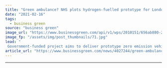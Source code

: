 ```yaml
---
title: "Green ambulance? NHS plots hydrogen-fuelled prototype for London"
date: "2021-02-16"
tags: 
  - business green
source: "business green"
image_url: "https://www.businessgreen.com/api/v1/wps/2010151/656ab880-2404-4376-800f-9cd5fcb9b840/2/LAS-revised-view-roof-tech2-hydrogen-fuel-cell-ambulance-185x114.jpg"
image_fp: "/assets/img/post_thumbnails/71.jpg"
lead: "
 Government-funded project aims to deliver prototype zero emission vehicle to London Ambulance Service NHS Trust later this year ..."
article_url: "https://www.businessgreen.com/news/4027244/green-ambulance-nhs-plots-hydrogen-fuelled-prototype-london"
---
```


---
